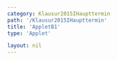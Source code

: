 ```yaml
---
category: Klausur2015IHaupttermin
path: '/Klausur2015IHaupttermin'
title: 'AppletB1'
type: 'Applet'

layout: nil
---
```

<link type="text/css" href="https://cdnjs.cloudflare.com/ajax/libs/jsxgraph/0.99.6/jsxgraph.css"><link rel="stylesheet" type="text/css" href="{{ site.jsxurl }}/jsxgraph.css" />
<div id="JXGebb50575-a38b-4b07-8dfd-4c0af6eb85a8" class="jxgbox" style="width:500px; height:500px">
<script type="text/javascript">
    (function() {
	var board = JXG.JSXGraph.initBoard('JXGebb50575-a38b-4b07-8dfd-4c0af6eb85a8', {
                boundingbox: [-15, 15, 15, -15],
                showFullscreen: true, axis: true
                
            });

var f = x=> JXG.Math.pow(0.75,(x+2))-3;
var fp = board.create('functiongraph', [f], {strokeColor: 'blue', strokeWidth:3});
board.create('text', [1,7,'f1(x)']);

var g = x=> -2*JXG.Math.pow(0.75,x+4)+7;
var gp =board.create('functiongraph', [g], {strokeColor: 'red', strokeWidth:3});
board.create('text', [5,-1,'f2(x)']);

var A = board.create('glider', [-5,-3,fp], {color:'orange', label:{fontsize:16, position:'bot'}, size:2});
var C = board.create('point', [function(){return A.X()},function(){return -2*JXG.Math.pow(0.75,A.X()+4)+7}], {name:'C', label:{fontsize:16, position:'bot'}, size:2});
var B = board.create('point', [function(){return A.X()+3}, function(){return A.Y()+2}], {label:{fontsize:16, position:'bot'}, size:2});
var D = board.create('point', [function(){return A.X()-3}, function(){return A.Y()+2}], {label:{fontsize:16, position:'bot'}, size:2});

var AB = board.create('line', [A,B], {straightFirst:false, straightLast:false});
var AD = board.create('line', [A,D], {straightFirst:false, straightLast:false});
var CD = board.create('line', [C,D], {straightFirst:false, straightLast:false});
var CB = board.create('line', [C,B], {straightFirst:false, straightLast:false});
var poly= board.create('polygon', [A,B,C,D]);

board.create('text', [3,8,function(){return 'A = '+Math.round((-6.375*JXG.Math.pow(0.75,A.X()+2)+30)*100)/100+'FE'}], {fixed:true,fontsize: 18})

board.create('text', [-3,-7, function(){return 'A('+Math.round(100*A.X())/100+'/'+Math.round(100*A.Y())/100+')'}], {fontsize: 18});

board.create('text', [0,10,'M I 2015 HT B 1'], {fontsize: 18});

})()
  </script>
  </div>
